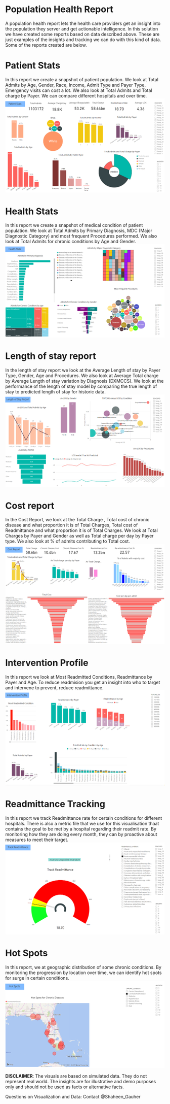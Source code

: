 # Population Health Report 

A population health report lets the health care providers get an insight into the population they server and get actionable intelligence. In this solution we have created some reports based on data described above. These are just examples of the insights and tracking we can do with this kind of data. Some of the reports created are below.  


# **Patient Stats**
 
In this report we create a snapshot of patient population. We look at Total Admits by Age, Gender, Race, Income, Admit Type and Payer Type. Emergency visits can cost a lot. We also look at Total Admits and Total charge by Payer. We can compare different hospitals and over time.
![Solution Diagram Picture](https://raw.githubusercontent.com/Azure/cortana-intelligence-population-health-management/master/ManualDeploymentGuide/media/pbi_PatientStats.PNG?token=AKE1nfE4Dc97-UK7mFOEAucMGXHr4bWWks5ZEsPCwA%3D%3D)


# **Health Stats**

In this report we create a snapshot of medical condition of patient population. We look at Total Admits by Primary Diagnosis, MDC (Major Diagnostic Category) and most frequent Procedures performed. We also look at Total Admits for chronic conditions by Age and Gender.
![](https://raw.githubusercontent.com/Azure/cortana-intelligence-population-health-management/master/ManualDeploymentGuide/media/pbi_HealthStats.PNG?token=AKE1ne5sDT1RvOO9FsyvxKmVUkMbexFzks5ZEsPywA%3D%3D)

# **Length of stay report**

In the length of stay report we look at the Average Length of stay by Payer Type, Gender, Age and Procedures. We also look at Average Total charge by Average Length of stay variation by Diagnosis (DXMCCS). We look at the performance of the length of stay model by comparing the true length of stay to predicted length of stay for historic data.
![](https://raw.githubusercontent.com/Azure/cortana-intelligence-population-health-management/master/ManualDeploymentGuide/media/pbi_LengthofStayReport.PNG?token=AKE1na8Nk1hj2GDOev12SzLmNL0cRKgmks5ZEsd2wA%3D%3D)

# **Cost report**

In the Cost Report, we look at the Total Charge , Total cost of chronic disease and what proportion it is of Total Charges, Total cost of Readmittance and what proportion it is of Total Charges. We look at Total Charges by Payer and Gender as well as Total charge per day by Payer type. We also look at % of admits contributing to Total cost.
![](https://raw.githubusercontent.com/Azure/cortana-intelligence-population-health-management/master/ManualDeploymentGuide/media/pbi_CostReport.PNG?token=AKE1nQ9Oh6XBxhJfqmoDRbDS6pkBjSosks5ZEsQhwA%3D%3D)

# **Intervention Profile**

In this report we look at Most Readmitted Conditions, Readmittance by Payer and Age. To reduce readmision you get an insight into who to target and intervene to prevent, reduce readmittance.
![](https://raw.githubusercontent.com/Azure/cortana-intelligence-population-health-management/master/ManualDeploymentGuide/media/pbi_InterventionProfile.PNG?token=AKE1naPMkyaxxXmPA026q6rJ_ydYtgn_ks5ZEsZ4wA%3D%3D)

# **Readmittance Tracking**

In this report we track Readmittance rate for certain conditions for different hospitals. There is also a metric file that we use for this visualisation thaat contains the goal to be met by a hospital regarding their readmit rate. By monitoring how they are doing every month, they can by proactive about measures to meet their target.
![](https://raw.githubusercontent.com/Azure/cortana-intelligence-population-health-management/master/ManualDeploymentGuide/media/pbi_ReadmittanceTracking.PNG?token=AKE1nYmgG2S41kFJ1KT99eGJ7_v5r9ikks5ZEsRIwA%3D%3D)

# **Hot Spots**

In this report, we at geographic distribution of some chronic conditions. By monitoring the progression by location over time, we can identify hot spots for surge in certain conditions. 
![](https://raw.githubusercontent.com/Azure/cortana-intelligence-population-health-management/master/ManualDeploymentGuide/media/pbi_HotSpots.PNG?token=AKE1nQgOE15-xwSNAfmF_KpN6eS6jCDnks5ZEsRtwA%3D%3D)

**DISCLAIMER**: The visuals are based on simulated data. They do not represent real world. The insights are for illustrative and demo purposes only and should not be used as facts or alternative facts.

Questions on Visualization and Data: Contact @Shaheen_Gauher
